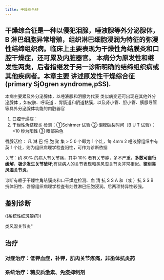 ```yaml
---
title: 干燥综合征
---
```


## 干燥综合征是一种以侵犯泪腺，唾液腺等外分泌腺体，B 淋巴细胞异常增殖，组织淋巴细胞浸润为特征的弥漫性结缔组织病。临床上主要表现为干燥性角结膜炎和口腔干燥症，还可累及内脏器官。  本病分为原发性和继发性两类，后者指继发于另一诊断明确的结缔组织病或其他疾病者。本章主要  讲述原发性干燥综合征(primary SjOgren syndrome,pSS).
本病主要累及外分泌腺体，以唾液腺和泪腺为代表
类似病变还可出现在其他外分泌腺体 ，如皮肤、呼吸道 、胃肠道和阴道黏膜，以及肾小管、胆小管、胰腺导管等具外分泌腺体功能的内脏器官
1. 口腔干燥症：
2. 干燥性角结膜炎                                                                                     检测：①Schirmer 试验 ② 泪膜破裂时间（B U T 试验）：<10 秒为阳性 ③ 眼部染色

唇腺活检： 凡 淋 巴 细 胞 聚 集 > 5 0 个即为 1 个灶，每 4mm 2 唾液腺组织中有英 1 个灶，则为组织病理学检査阳性，可作为诊断依据

关节：约 80% 的病人有关节痛，其中 10% 者有关节肿，多不严重，**多数可自行缓解，极少发生关节破坏**;有些病人的关节表现和类风湿关节炎非常相似。**鉴别类风湿关节炎**。

诊断有赖于干燥性角结膜炎和口干燥症检测、血 清 抗 S S A 和（或 ）抗 S S B 抗体阳性、唇腺组织病理学检査有灶性淋巴细胞浸润。后两项特异性较强。

## 鉴别诊断

((系统性红斑狼疮))

类风湿关节炎"



## 治疗
### 对症治疗：低钾血症，补钾，肌肉关节疼痛，非甾体抗炎药

### 系统治疗：糖皮质激素、免疫抑制剂
